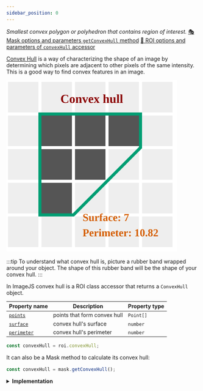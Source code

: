 ```yaml
---
sidebar_position: 0
---
```


_Smallest convex polygon or polyhedron that contains region of interest._
[🎭 Mask options and parameters `getConvexHull` method](https://image-js.github.io/image-js-typescript/classes/Mask.html#getConvexHull 'github.io link')
[🔎 ROI options and parameters of `convexHull` accessor](https://image-js.github.io/image-js-typescript/classes/Roi.html#convexHull 'github.io link')

[Convex Hull](https://en.wikipedia.org/wiki/Convex_hull 'wikipedia link on convex hull') is a way of characterizing the shape of an image by determining which pixels are adjacent to other pixels of the same intensity. This is a good way to find convex features in an image.

![Image input](./img/convexHull.svg)

:::tip
To understand what convex hull is, picture a rubber band wrapped around your object. The shape of this rubber band will be the shape of your convex hull.
:::

In ImageJS convex hull is a ROI class accessor that returns a `ConvexHull` object.

| Property name                                                                                      | Description                  | Property type |
| -------------------------------------------------------------------------------------------------- | ---------------------------- | ------------- |
| [`points`](https://image-js.github.io/image-js-typescript/interfaces/ConvexHull.html#points)       | points that form convex hull | `Point[]`     |
| [`surface`](https://image-js.github.io/image-js-typescript/interfaces/ConvexHull.html#surface)     | convex hull's surface        | `number`      |
| [`perimeter`](https://image-js.github.io/image-js-typescript/interfaces/ConvexHull.html#perimeter) | convex hull's perimeter      | `number`      |

```ts
const convexHull = roi.convexHull;
```

It can also be a Mask method to calculate its convex hull:

```ts
const convexHull = mask.getConvexHull();
```

<details><summary><b>Implementation</b></summary>

Here's how convex hull algorithm is implemented in ImageJS:

_Calculate border points_: ImageJS uses an algorithm to identify points that constitute regions' borders.

_Sorting points lexicographically_: After finding border points, they get sorted in ascending order.

_Build the lower hull_: Traverse the sorted list of points to build the lower hull of the convex hull. Use a stack to keep track of the points in the lower hull. For each point, check whether it forms a left or right turn with the previous two points in the stack. If it forms a right turn, pop the last point from the stack until a left turn is formed. Then push the current point onto the stack.

_Build the upper hull_: Traverse the sorted list of points in reverse order to build the upper hull of the convex hull. Use the same stack as before. Again, ensure that the points in the stack form a convex hull.

_Combine the lower and upper hulls_: The combined result of the lower and upper hulls is the convex hull of the entire set of points.

</details>
